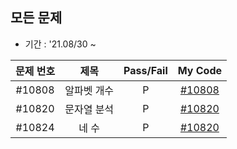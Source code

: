 ## 모든 문제
- 기간 : '21.08/30 ~
  
문제 번호|제목|Pass/Fail|My Code
:-:|:-:|:-:|:-:
#10808|알파벳 개수|P|[#10808](all/10808.java)
#10820|문자열 분석|P|[#10820](all/10820.java)
#10824|네 수|P|[#10820](all/10824.java)
